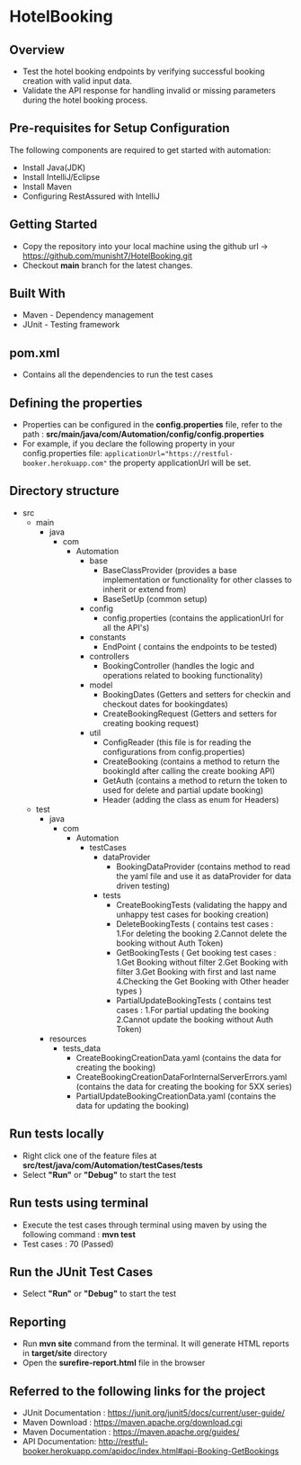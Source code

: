 # HotelBooking

## Overview
* Test the hotel booking endpoints by verifying successful booking creation with valid input data.
* Validate the API response for handling invalid or missing parameters during the hotel booking process.

## Pre-requisites for Setup Configuration
The following components are required to get started with automation:
* Install Java(JDK)
* Install IntelliJ/Eclipse
* Install Maven
* Configuring RestAssured with IntelliJ

## Getting Started
* Copy the repository into your local machine using the github url -> https://github.com/munisht7/HotelBooking.git
* Checkout **main** branch for the latest changes.

## Built With
* Maven - Dependency management
* JUnit - Testing framework

## pom.xml
* Contains all the dependencies to run the test cases

## Defining the properties
* Properties can be configured in the **config.properties** file, refer to the path : **src/main/java/com/Automation/config/config.properties**
* For example, if you declare the following property in your config.properties file:
  `applicationUrl="https://restful-booker.herokuapp.com"`
  the property applicationUrl will be set.

## Directory structure
* src
   - main
     - java
       - com
         - Automation
           - base
             - BaseClassProvider (provides a base implementation or functionality for other classes to inherit or extend from)
             - BaseSetUp  (common setup)
           - config
             - config.properties (contains the applicationUrl for all the API's)
           - constants
             - EndPoint ( contains the endpoints to be tested)
           - controllers
             - BookingController (handles the logic and operations related to booking functionality)
           - model
             - BookingDates (Getters and setters for checkin and checkout dates for bookingdates)
             - CreateBookingRequest (Getters and setters for creating booking request)
           - util
             - ConfigReader (this file is for reading the configurations from config.properties)
             - CreateBooking (contains a method to return the bookingId after calling the create booking API)
             - GetAuth (contains a method to return the token to used for delete and partial update booking)
             - Header (adding the class as enum for Headers)
   - test
     - java
       - com
         - Automation
           - testCases
             - dataProvider
               - BookingDataProvider (contains method to read the yaml file and use it as dataProvider for data driven testing)
             - tests
               - CreateBookingTests (validating the happy and unhappy test cases for booking creation)
               - DeleteBookingTests ( contains test cases : 1.For deleting the booking  2.Cannot delete the booking without Auth Token)
               - GetBookingTests ( Get booking test cases : 1.Get Booking without filter 2.Get Booking with filter 3.Get Booking with first and last name 4.Checking the Get Booking with Other header types )
               - PartialUpdateBookingTests ( contains test cases : 1.For partial updating the booking  2.Cannot update the booking without Auth Token)
     - resources
       - tests_data
         - CreateBookingCreationData.yaml (contains the data for creating the booking)
         - CreateBookingCreationDataForInternalServerErrors.yaml (contains the data for creating the booking for 5XX series)
         - PartialUpdateBookingCreationData.yaml (contains the data for updating the booking)

## Run tests locally
* Right click one of the feature files at **src/test/java/com/Automation/testCases/tests**
* Select **"Run"** or **"Debug"** to start the test

## Run tests using terminal
* Execute the test cases through terminal using maven by using the following command : **mvn test**
* Test cases : 70 (Passed)

## Run the JUnit Test Cases
* Select **"Run"** or **"Debug"** to start the test

## Reporting
* Run **mvn site** command from the terminal. It will generate HTML reports in **target/site** directory
* Open the **surefire-report.html** file in the browser

## Referred to the following links for the project

* JUnit Documentation : https://junit.org/junit5/docs/current/user-guide/
* Maven Download : https://maven.apache.org/download.cgi
* Maven Documentation : https://maven.apache.org/guides/
* API Documentation: http://restful-booker.herokuapp.com/apidoc/index.html#api-Booking-GetBookings
